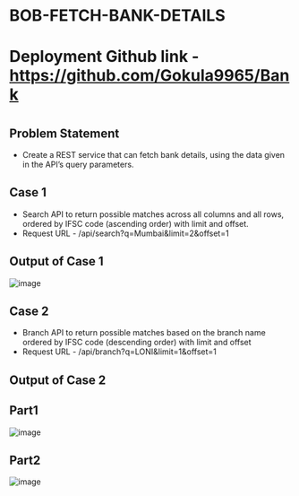 # BOB-FETCH-BANK-DETAILS
## <h1>Deployment Github link - https://github.com/Gokula9965/Bank<h1>
  
## Problem Statement
- Create a REST service that can fetch bank details, using the data given in the API’s query parameters.

## Case 1
- Search API to return possible matches across all columns and all rows, ordered by IFSC code (ascending order) with limit and offset.
- Request URL  - /api/search?q=Mumbai&limit=2&offset=1 

## Output of Case 1
![image](https://user-images.githubusercontent.com/86424600/221775722-0b99a6a7-af4d-46a1-bde2-e93c04c30356.png)




## Case 2
- Branch API to return possible matches based on the branch name ordered by IFSC code (descending order) with limit and offset
- Request URL  - /api/branch?q=LONI&limit=1&offset=1 

## Output of Case 2

## Part1
![image](https://user-images.githubusercontent.com/86424600/221775870-7afc48b1-40c3-4242-bbc5-74a4abfff913.png)

## Part2
![image](https://user-images.githubusercontent.com/86424600/221776050-d1fa84ac-2ac1-4586-b40d-e149a9313478.png)



